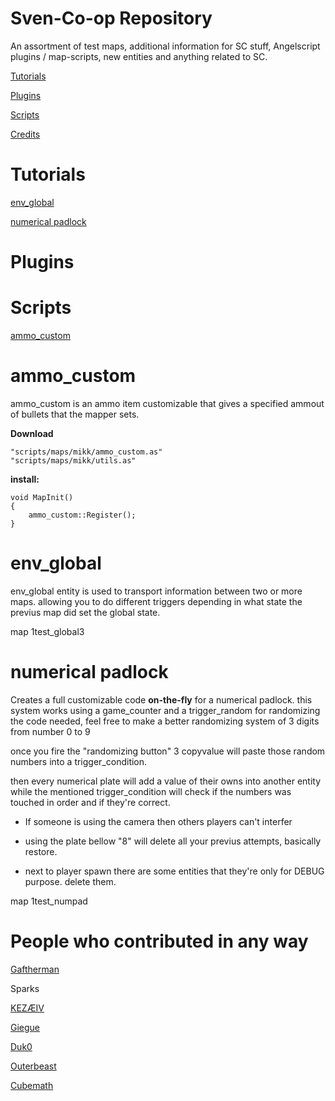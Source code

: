 # Sven-Co-op Repository

An assortment of test maps, additional information for SC stuff, Angelscript plugins / map-scripts, new entities and anything related to SC.

[Tutorials](tutorials)

[Plugins](plugins)

[Scripts](scripts)

[Credits](people-who-contributed-in-any-way)

# Tutorials

[env_global](env_global)

[numerical padlock](numerical-padlock)


# Plugins

# Scripts

[ammo_custom](ammo_custom)












# ammo_custom
ammo_custom is an ammo item customizable that gives a specified ammout of bullets that the mapper sets.

**Download**
```angelscript
"scripts/maps/mikk/ammo_custom.as"
"scripts/maps/mikk/utils.as"
```

**install:**
```angelscript
void MapInit()
{
	ammo_custom::Register();
}
```

# env_global
env_global entity is used to transport information between two or more maps. allowing you to do different triggers depending in what state the previus map did set the global state.

map 1test_global3

# numerical padlock

Creates a full customizable code **on-the-fly** for a numerical padlock. this system works using a game_counter and a trigger_random for randomizing the code needed, feel free to make a better randomizing system of 3 digits from number 0 to 9

once you fire the "randomizing button" 3 copyvalue will paste those random numbers into a trigger_condition.

then every numerical plate will add a value of their owns into another entity while the mentioned trigger_condition will check if the numbers was touched in order and if they're correct.

- If someone is using the camera then others players can't interfer

- using the plate bellow "8" will delete all your previus attempts, basically restore.

- next to player spawn there are some entities that they're only for DEBUG purpose. delete them.

map 1test_numpad


# People who contributed in any way

[Gaftherman](https://github.com/Gaftherman)

Sparks

[KEZÆIV](https://www.youtube.com/channel/UCV5W8sCs-5EYsnQG4tAfoqg)

[Giegue](https://github.com/JulianR0)

[Duk0](https://github.com/Duk0)

[Outerbeast](https://github.com/Outerbeast)

[Cubemath](https://github.com/CubeMath)